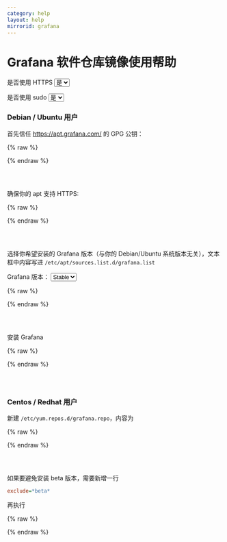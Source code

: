```yaml
---
category: help
layout: help
mirrorid: grafana
---
```


# Grafana 软件仓库镜像使用帮助

<form class="form-inline">
<div class="form-group">
	<label>是否使用 HTTPS</label>
	<select id="http-select" class="form-control content-select" data-target="#content-0,#content-1,#content-2,#content-3,#content-4,#content-5">
	  <option data-http_protocol="https://" selected>是</option>
	  <option data-http_protocol="http://">否</option>
	</select>
</div>
</form>


<form class="form-inline">
<div class="form-group">
	<label>是否使用 sudo</label>
	<select id="sudo-select" class="form-control content-select" data-target="#content-0,#content-1,#content-2,#content-3,#content-4,#content-5">
	  <option data-sudo="sudo " data-sudoE="sudo -E " selected>是</option>
	  <option data-sudo="" data-sudoE="">否</option>
	</select>
</div>
</form>


### Debian / Ubuntu 用户

首先信任 https://apt.grafana.com/ 的 GPG 公钥：



{% raw %}
<script id="template-0" type="x-tmpl-markup">
{{sudo}}wget -q -O /usr/share/keyrings/grafana.key https://apt.grafana.com/gpg.key
</script>
{% endraw %}

<p></p>

<pre>
<code id="content-0" class="language-bash" data-template="#template-0" data-select="#http-select,#sudo-select">
</code>
</pre>


确保你的 apt 支持 HTTPS:



{% raw %}
<script id="template-1" type="x-tmpl-markup">
{{sudo}}apt-get install -y apt-transport-https
</script>
{% endraw %}

<p></p>

<pre>
<code id="content-1" class="language-bash" data-template="#template-1" data-select="#http-select,#sudo-select">
</code>
</pre>


选择你希望安装的 Grafana 版本（与你的 Debian/Ubuntu 系统版本无关），文本框中内容写进 `/etc/apt/sources.list.d/grafana.list`



<form class="form-inline">
<div class="form-group">
  <label>Grafana 版本：</label>
    <select id="select-2-0" class="form-control content-select" data-target="#content-2">
      <option data-version="stable" selected>Stable</option>
      <option data-version="beta">Beta</option>
    </select>
</div>
</form>

{% raw %}
<script id="template-2" type="x-tmpl-markup">
deb [signed-by=/usr/share/keyrings/grafana.key] {{http_protocol}}{{mirror}}/apt/ {{version}} main
</script>
{% endraw %}

<p></p>

<pre>
<code id="content-2" class="language-properties" data-template="#template-2" data-select="#http-select,#sudo-select,#select-2-0">
</code>
</pre>



安装 Grafana



{% raw %}
<script id="template-3" type="x-tmpl-markup">
{{sudo}}apt-get update
{{sudo}}apt-get install grafana
</script>
{% endraw %}

<p></p>

<pre>
<code id="content-3" class="language-shell" data-template="#template-3" data-select="#http-select,#sudo-select">
</code>
</pre>


### Centos / Redhat 用户

新建 `/etc/yum.repos.d/grafana.repo`，内容为



{% raw %}
<script id="template-4" type="x-tmpl-markup">
[grafana]
name=grafana
baseurl={{http_protocol}}{{mirror}}/yum/rpm
repo_gpgcheck=0
enabled=1
gpgcheck=0
</script>
{% endraw %}

<p></p>

<pre>
<code id="content-4" class="language-ini" data-template="#template-4" data-select="#http-select,#sudo-select">
</code>
</pre>


如果要避免安装 beta 版本，需要新增一行

```ini
exclude=*beta*
```

再执行



{% raw %}
<script id="template-5" type="x-tmpl-markup">
{{sudo}}yum makecache
{{sudo}}yum install grafana
</script>
{% endraw %}

<p></p>

<pre>
<code id="content-5" class="language-shell" data-template="#template-5" data-select="#http-select,#sudo-select">
</code>
</pre>


